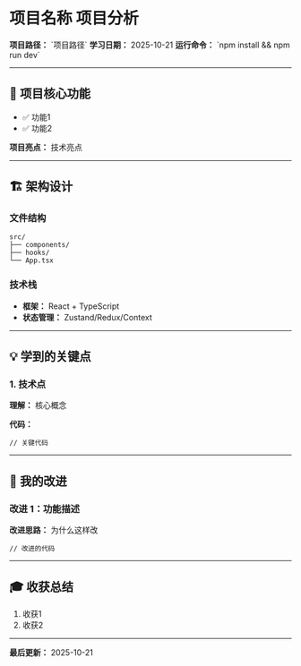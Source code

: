 # 项目名称 项目分析

**项目路径：** \`项目路径\`
**学习日期：** 2025-10-21
**运行命令：** \`npm install && npm run dev\`

---

## 🎯 项目核心功能

- ✅ 功能1
- ✅ 功能2

**项目亮点：**
技术亮点

---

## 🏗️ 架构设计

### 文件结构
```
src/
├── components/
├── hooks/
└── App.tsx
```

### 技术栈
- **框架：** React + TypeScript
- **状态管理：** Zustand/Redux/Context

---

## 💡 学到的关键点

### 1. 技术点

**理解：** 核心概念

**代码：**
```tsx
// 关键代码
```

---

## 🔧 我的改进

### 改进 1：功能描述

**改进思路：** 为什么这样改

```tsx
// 改进的代码
```

---

## 🎓 收获总结

1. 收获1
2. 收获2

---

**最后更新：** 2025-10-21
